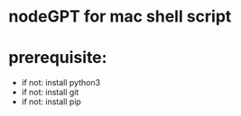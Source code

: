 # nodeGPT for mac shell script

# prerequisite:
 - if not: install python3
 - if not: install git
 - if not: install pip
